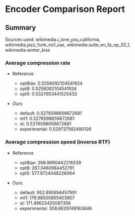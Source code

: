 
# Encoder Comparison Report

## Summary

Sources used: wikimedia.i_love_you_california, wikimedia.jazz_funk_no1_sax, wikimedia.suite_en_fa_op_33_1, wikimedia.winter_kiss

### Average compression rate

  - Reference
    - opt8lax: 0.5256092104541924
    - opt8: 0.5256092104541924
    - opt5: 0.5327653441525432

  - Ours
    - default: 0.5276598659672681
    - mt1: 0.5276598659672681
    - st: 0.5276598659672681
    - experimental: 0.529737562490126


### Average compression speed (inverse RTF)
  - Reference
    - opt8lax: 268.9690442216339
    - opt8: 267.3460984452791
    - opt5: 577.9724048226064

  - Ours
    - default: 952.895956457991
    - mt1: 179.98500855403807
    - st: 171.49623425087356
    - experimental: 308.6629749163646


